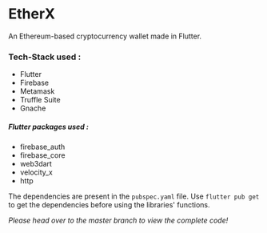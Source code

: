 # EtherX

An Ethereum-based cryptocurrency wallet made in Flutter.


### Tech-Stack used :

- Flutter
- Firebase
- Metamask
- Truffle Suite
- Gnache

##### Flutter packages used :

- firebase_auth
- firebase_core
- web3dart
- velocity_x
- http

The dependencies are present in the `pubspec.yaml` file. Use `flutter pub get` to get the dependencies before using the libraries' functions.

_Please head over to the master branch to view the complete code!_
